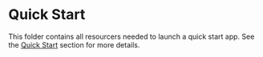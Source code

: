 # Quick Start

This folder contains all resourcers needed to launch a quick start app. See the [Quick Start](README.md#quick-start) section for more details.
